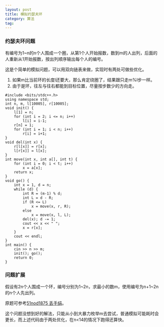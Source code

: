 ```yaml
---
layout: post
title: 模拟约瑟夫环
category: 算法
tag:
---
```


### 约瑟夫环问题

有编号为1~n的n个人围成一个圈，从第1个人开始报数，数到m的人出列，后面的人重新从1开始报数，按出列顺序输出每个人的编号。

这是个简单的模拟问题，可以用双向链表来做，实现时有两处可做些优化。

1. 如果m比当前环的长度l还要大，那么肯定绕圈了，结果跟只走m%l步一样。
2. 由于是环，往左与往右都能到目标位置，尽量按步数少的方向走。

```
#include <bits/stdc++.h>
using namespace std;
int n, m, l[10005], r[10005];
void init() {
    l[1] = n;
    for (int i = 2; i <= n; i++)
        l[i] = i-1;
    r[n] = 1;
    for (int i = 1; i < n; i++)
        r[i] = i+1;
}
void del(int x) {
    r[l[x]] = r[x];
    l[r[x]] = l[x];
}
int move(int x, int a[], int t) {
    for (int i = 0; i < t; i++)
        x = a[x];
    return x;
}
void go() {
    int x = 1, d = n;
    while (d) {
        int R = (m-1) % d;
        int L = d - R;
        if (R <= L)
            x = move(x, r, R);
        else
            x = move(x, l, L);
        del(x); d -= 1;
        cout << x << " ";
        x = r[x];
    }
    cout << endl;
}
int main() {
    cin >> n >> m;
    init(); go();
    return 0;
}
```

### 问题扩展

假设有2n个人围成一个环，编号分别为1~2n，求最小的数m，使用编号为n+1~2n的n个人先出列。

原题可参考[51nod1875 丢手绢](http://www.51nod.com/onlineJudge/questionCode.html#!problemId=1875)。

这个问题没想到好的解法，只能从小到大暴力枚举m去尝试，普通模拟可能耗时会更长，而上述代码由于两处优化，在n<14的情况下跑得还算快。


